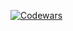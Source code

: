 [![Codewars](https://www.codewars.com/users/CarlosP721/badges/large)](https://www.codewars.com/users/CarlosP721)

<!---
CarlosP721/CarlosP721 is a ✨ special ✨ repository because its `README.md` (this file) appears on your GitHub profile.
You can click the Preview link to take a look at your changes.
--->

